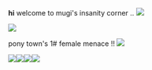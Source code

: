 **hi** welcome to mugi's insanity corner .. ![](https://media.discordapp.net/attachments/903364339464044575/1092526463036702750/59D0ACA4-CA56-4E85-92B2-A5805D1B98F1.gif) 

![](https://media.discordapp.net/attachments/996550039319089174/1116484938955489340/tumblr_56fe1b98b967d96114e0ea4ae9c1de83_327f2604_1280.jpg)

pony town's 1# female menace !! ![](https://media.discordapp.net/attachments/903364339464044575/1090822932638478419/A9A02204-08E3-411C-ACFB-444629AD645F.gif) 

![](https://autism.crd.co/assets/images/gallery05/60427d7e.gif?v=f41caa56)![](https://y2k.neocities.org/stamps/tumblr_inline_pe6lvyKkO11v11djx_1280.gif)![](https://y2k.neocities.org/stamps/tumblr_static_11yz3ug0heyskckcsgk4soswg.png)![](https://supplies.ju.mp/assets/images/gallery01/4421363b.png?v=9163b103)
